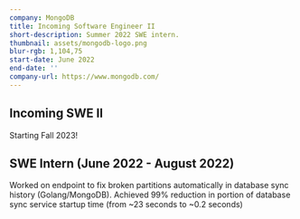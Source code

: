 ```yaml
---
company: MongoDB
title: Incoming Software Engineer II
short-description: Summer 2022 SWE intern.
thumbnail: assets/mongodb-logo.png
blur-rgb: 1,104,75
start-date: June 2022
end-date: ''
company-url: https://www.mongodb.com/
---
```


## Incoming SWE II

Starting Fall 2023!

## SWE Intern (June 2022 - August 2022)

Worked on endpoint to fix broken partitions automatically in database sync history (Golang/MongoDB). Achieved 99% reduction in portion of database sync service startup time (from \~23 seconds to \~0.2 seconds)
